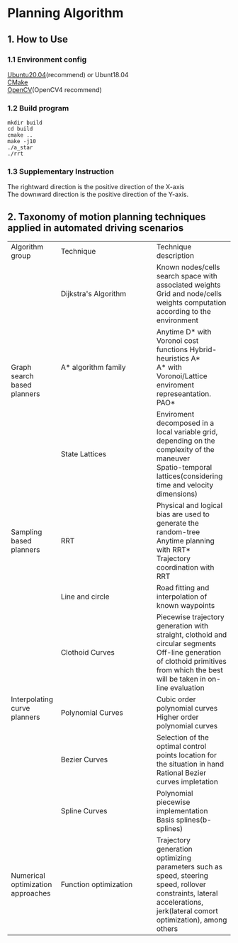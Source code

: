 # Planning Algorithm
## 1. How to Use
### 1.1 Environment config
[Ubuntu20.04](https://ubuntu.com/)(recommend) or Ubunt18.04<br>
[CMake](https://cmake.org/)<br>
[OpenCV](https://docs.opencv.org/4.5.3/d7/d9f/tutorial_linux_install.html)(OpenCV4 recommend)

### 1.2 Build program
```
mkdir build
cd build
cmake ..
make -j10
./a_star
./rrt
```
### 1.3 Supplementary Instruction
The rightward direction is the positive direction of the X-axis<br>
The downward direction is the positive direction of the Y-axis.

## 2. Taxonomy of motion planning techniques applied in automated driving scenarios
<table>
    <tr>
        <td>Algorithm group</td>
        <td width="200">Technique</td>
        <td>Technique description</td>
    </tr>
    <tr>
        <td rowspan="3">Graph search based planners</td>
        <td>Dijkstra's Algorithm</td>
        <td>
            Known nodes/cells search space with associated weights<br/>
            Grid and node/cells weights computation according to the environment
        </td>
    </tr>
    <tr>
        <td>A* algorithm family</td>
        <td>
            Anytime D* with Voronoi cost functions Hybrid-heuristics A*<br/>
            A* with Voronoi/Lattice enviroment represeantation. PAO*
        </td>
    </tr>
    <tr>
        <td>State Lattices</td>
        <td>
            Enviroment decomposed in a local variable grid, depending on the complexity of the maneuver<br/>
            Spatio-temporal lattices(considering time and velocity dimensions)
        </td>
    </tr>
    <tr>
        <td>Sampling based planners</td>
        <td>RRT</td>
        <td>
            Physical and logical bias are used to generate the random-tree<br/>
            Anytime planning with RRT*<br/>
            Trajectory coordination with RRT
        </td>
    </tr>
    <tr>
        <td rowspan="5">Interpolating curve planners</td>
        <td>Line and circle</td>
        <td>Road fitting and interpolation of known waypoints</td>
    </tr>
    <tr>
        <td>Clothoid Curves</td>
        <td>
            Piecewise trajectory generation with straight, clothoid and circular segments<br/>
            Off-line generation of clothoid primitives from which the best will be taken in on-line evaluation
        </td>
    </tr>
    <tr>
        <td>Polynomial Curves</td>
        <td>
            Cubic order polynomial curves<br/>
            Higher order polynomial curves
        </td>
    </tr>
    <tr>
        <td>Bezier Curves</td>
        <td>
            Selection of the optimal control points location for the situation in hand<br/>
            Rational Bezier curves impletation
        </td>
    </tr>
    <tr>
        <td>Spline Curves</td>
        <td>Polynomial piecewise implementation Basis splines(b-splines)</td>
    </tr>
    <tr>
        <td>Numerical optimization approaches</td>
        <td>Function optimization</td>
        <td>
            Trajectory generation optimizing parameters such as speed, steering speed, rollover constraints, lateral accelerations, jerk(lateral comort optimization), among others
        </td>
    </tr>
</table>
